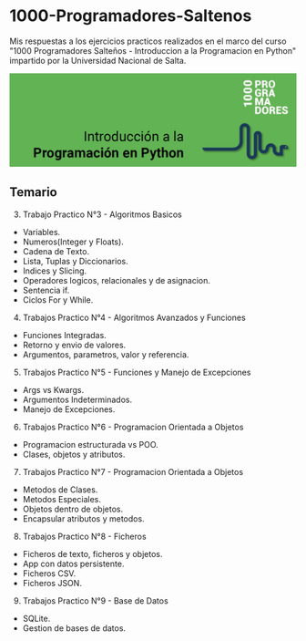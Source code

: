 # 1000-Programadores-Saltenos
Mis respuestas a los ejercicios practicos realizados en el marco del curso "1000 Programadores Salteños - Introduccion a la Programacion en Python" impartido por la Universidad Nacional de Salta.

![Banner](https://github.com/Mettralla/1000-Programadores-Saltenios/blob/main/readmebanner.png) 

## Temario

3. Trabajo Practico N°3 - Algoritmos Basicos
 - Variables.
 - Numeros(Integer y Floats).
 - Cadena de Texto.
 - Lista, Tuplas y Diccionarios.
 - Indices y Slicing.
 - Operadores logicos, relacionales y de asignacion. 
 - Sentencia if.
 - Ciclos For y While.

4. Trabajos Practico N°4 - Algoritmos Avanzados y Funciones
 - Funciones Integradas.
 - Retorno y envio de valores.
 - Argumentos, parametros, valor y referencia.

5. Trabajos Practico N°5 - Funciones y Manejo de Excepciones
 - Args vs Kwargs.
 - Argumentos Indeterminados.
 - Manejo de Excepciones.

6. Trabajos Practico N°6 - Programacion Orientada a Objetos 
 - Programacion estructurada vs POO.
 - Clases, objetos y atributos.

7. Trabajos Practico N°7 - Programacion Orientada a Objetos 
 - Metodos de Clases.
 - Metodos Especiales.
 - Objetos dentro de objetos.
 - Encapsular atributos y metodos.

8. Trabajos Practico N°8 - Ficheros 
 - Ficheros de texto, ficheros y objetos.
 - App con datos persistente.
 - Ficheros CSV.
 - Ficheros JSON.

9. Trabajos Practico N°9 - Base de Datos 
 - SQLite.
 - Gestion de bases de datos.



